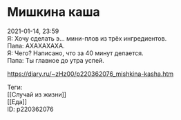 Мишкина каша
=============

   
 2021-01-14, 23:59   
  Я: Хочу сделать э... мини-плов из трёх ингредиентов.   
 Папа: АХАХАХАХА.   
 Я: Чего? Написано, что за 40 минут делается.   
 Папа: Ты главное до утра успей.   
    
 <https://diary.ru/~zHz00/p220362076_mishkina-kasha.htm>   
   
 Теги:   
 [[Случай из жизни]]   
 [[Еда]]   
 ID: p220362076